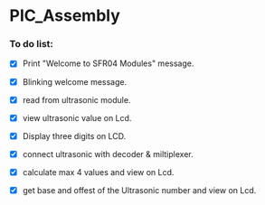 # PIC_Assembly




### To do list:
- [x] Print "Welcome to SFR04 Modules" message.
- [x] Blinking welcome message.
- [x] read from ultrasonic module.
- [x] view ultrasonic value on Lcd.
- [x] Display three digits on LCD.
- [x] connect ultrasonic with decoder & miltiplexer. 
- [x] calculate max 4 values and view on Lcd.
- [x] get base and offest of the Ultrasonic number and view on Lcd.
 
